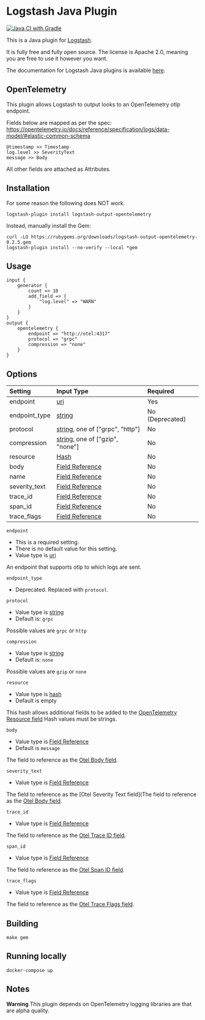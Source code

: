 # Logstash Java Plugin

[![Java CI with Gradle](https://github.com/paulgrav/logstash-output-opentelemetry/actions/workflows/gradle.yml/badge.svg)](https://github.com/paulgrav/logstash-output-opentelemetry/actions/workflows/gradle.yml)

This is a Java plugin for [Logstash](https://github.com/elastic/logstash).

It is fully free and fully open source. The license is Apache 2.0, meaning you are free to use it however you want.

The documentation for Logstash Java plugins is available [here](https://www.elastic.co/guide/en/logstash/6.7/contributing-java-plugin.html).

## OpenTelemetry

This plugin allows Logstash to output looks to an OpenTelemetry otlp endpoint.

Fields below are mapped as per the spec: https://opentelemetry.io/docs/reference/specification/logs/data-model/#elastic-common-schema

```
@timestamp >> Timestamp
log.level >> SeverityText
message >> Body
```

All other fields are attached as Attributes.

## Installation

For some reason the following does NOT work.

`logstash-plugin install logstash-output-opentelemetry`

Instead, manually install the Gem:

```
curl -LO https://rubygems.org/downloads/logstash-output-opentelemetry-0.2.5.gem
logstash-plugin install --no-verify --local *gem
```

## Usage

```
input {
    generator {
        count => 10
        add_field => {
            "log.level" => "WARN"
        }
    }
}
output {
    opentelemetry {
        endpoint => "http://otel:4317"
        protocol => "grpc"
        compression => "none"
    }
}
```

## Options

| Setting | Input Type | Required |
|:--|:--|:--|
| endpoint | [uri](https://www.elastic.co/guide/en/logstash/current/configuration-file-structure.html#uri) | Yes |
| endpoint_type | [string](https://www.elastic.co/guide/en/logstash/7.16/configuration-file-structure.html#string) | No (Deprecated) |
| protocol | [string](https://www.elastic.co/guide/en/logstash/7.16/configuration-file-structure.html#string), one of ["grpc", "http"] | No |
| compression | [string](https://www.elastic.co/guide/en/logstash/7.16/configuration-file-structure.html#string), one of ["gzip", "none"] | No |
| resource | [Hash](https://www.elastic.co/guide/en/logstash/latest/configuration-file-structure.html#hash) | No |
| body | [Field Reference](https://www.elastic.co/guide/en/logstash/7.16/configuration-file-structure.html#field-reference) | No |
| name | [Field Reference](https://www.elastic.co/guide/en/logstash/7.16/configuration-file-structure.html#field-reference) | No |
| severity_text | [Field Reference](https://www.elastic.co/guide/en/logstash/7.16/configuration-file-structure.html#field-reference) | No |
| trace_id | [Field Reference](https://www.elastic.co/guide/en/logstash/7.16/configuration-file-structure.html#field-reference) | No |
| span_id | [Field Reference](https://www.elastic.co/guide/en/logstash/7.16/configuration-file-structure.html#field-reference) | No |
| trace_flags | [Field Reference](https://www.elastic.co/guide/en/logstash/7.16/configuration-file-structure.html#field-reference) | No |

`endpoint`

- This is a required setting.
- There is no default value for this setting.
- Value type is [uri](https://www.elastic.co/guide/en/logstash/current/configuration-file-structure.html#uri)

An endpoint that supports otlp to which logs are sent.

`endpoint_type`

- Deprecated. Replaced with `protocol`.

`protocol`

- Value type is [string](https://www.elastic.co/guide/en/logstash/7.16/configuration-file-structure.html#string)
- Default is: `grpc`

Possible values are `grpc` or `http`

`compression`

- Value type is [string](https://www.elastic.co/guide/en/logstash/7.16/configuration-file-structure.html#string)
- Default is: `none`

Possible values are `gzip` or `none`

`resource`

- Value type is [hash](https://www.elastic.co/guide/en/logstash/latest/configuration-file-structure.html#hash)
- Default is empty

This hash allows additional fields to be added to the [OpenTelemetry Resource field](https://opentelemetry.io/docs/reference/specification/logs/data-model/#field-resource)
Hash values must be strings.

`body`

- Value type is [Field Reference](https://www.elastic.co/guide/en/logstash/7.16/configuration-file-structure.html#field-reference)
- Default is `message`

The field to reference as the [Otel Body field](https://opentelemetry.io/docs/reference/specification/logs/data-model/#field-body).

`severity_text`

- Value type is [Field Reference](https://www.elastic.co/guide/en/logstash/7.16/configuration-file-structure.html#field-reference)

The field to reference as the [Otel Severity Text field](The field to reference as the [Otel Body field](https://opentelemetry.io/docs/reference/specification/logs/data-model/#field-severitytext).

`trace_id`

- Value type is [Field Reference](https://www.elastic.co/guide/en/logstash/7.16/configuration-file-structure.html#field-reference)

The field to reference as the [Otel Trace ID field](https://opentelemetry.io/docs/reference/specification/logs/data-model/#field-traceid).

`span_id`

- Value type is [Field Reference](https://www.elastic.co/guide/en/logstash/7.16/configuration-file-structure.html#field-reference)

The field to reference as the [Otel Span ID field](https://opentelemetry.io/docs/reference/specification/logs/data-model/#field-spanid).

`trace_flags`

- Value type is [Field Reference](https://www.elastic.co/guide/en/logstash/7.16/configuration-file-structure.html#field-reference)

The field to reference as the [Otel Trace Flags field](https://opentelemetry.io/docs/reference/specification/logs/data-model/#field-traceflags).

## Building

`make gem`

## Running locally

`docker-compose up`

## Notes

**Warning** This plugin depends on OpenTelemetry logging libraries are that are alpha quality.
